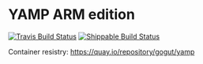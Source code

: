 # YAMP ARM edition

[![Travis Build Status](https://travis-ci.org/team-gogut/yamp-arm.svg?&branch=master)](https://travis-ci.org/team-gogut/yamp-arm)
[![Shippable Build Status](https://api.shippable.com/projects/5c80093833944406009b4dd2/badge?branch=master)](https://app.shippable.com/github/team-gogut/yamp-arm/runs?branchName=master)

Container resistry: https://quay.io/repository/gogut/yamp
